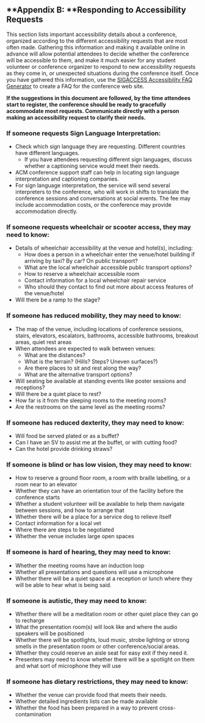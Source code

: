 ## **Appendix B: **Responding to Accessibility Requests 

This section lists important accessibility details about a conference, organized according to the different accessibility requests that are most often made.  Gathering this information and making it available online in advance will allow potential attendees to decide whether the conference will be accessible to them, and make it much easier for any student volunteer or conference organizer to respond to new accessibility requests as they come in, or unexpected situations during the conference itself. Once you have gathered this information, use the [SIGACCESS Accessibility FAQ Generator][1] to create a FAQ for the conference web site.

**If the suggestions in this document are followed, by the time attendees start to register, the conference should be ready to gracefully accommodate most requests. Communicate directly with a person making an accessibility request to clarify their needs.**

### **If someone requests Sign Language Interpretation:**

* Check which sign language they are requesting. Different countries have different languages.
    * If you have attendees requesting different sign languages, discuss whether a captioning service would meet their needs.
* ACM conference support staff can help in locating sign language interpretation and captioning companies.
* For sign language interpretation, the service will send several interpreters to the conference, who will work in shifts to translate the conference sessions and conversations at social events.  The fee may include accommodation costs, or the conference may provide accommodation directly.

### **If someone requests wheelchair or scooter access, they may need to know:**

* Details of wheelchair accessibility at the venue and hotel(s), including:
    * How does a person in a wheelchair enter the venue/hotel building if arriving by taxi? By car? On public transport?
    * What are the local wheelchair accessible public transport options?
    * How to reserve a wheelchair accessible room
    * Contact information for a local wheelchair repair service
    * Who should they contact to find out more about access features of the venue/hotel
* Will there be a ramp to the stage?

### **If someone has reduced mobility, they may need to know:**

* The map of the venue, including locations of conference sessions, stairs, elevators, escalators, bathrooms, accessible bathrooms, breakout areas, quiet rest areas
* When attendees are expected to walk between venues:
    * What are the distances?
    * What is the terrain? (Hills? Steps? Uneven surfaces?)
    * Are there places to sit and rest along the way?
    * What are the alternative transport options?
* Will seating be available at standing events like poster sessions and receptions?
* Will there be a quiet place to rest?
* How far is it from the sleeping rooms to the meeting rooms?
* Are the restrooms on the same level as the meeting rooms?

### **If someone has reduced dexterity, they may need to know:**

* Will food be served plated or as a buffet?
* Can I have an SV to assist me at the buffet, or with cutting food?
* Can the hotel provide drinking straws?

### **If someone is blind or has low vision, they may need to know:**

* How to reserve a ground floor room, a room with braille labelling, or a room near to an elevator
* Whether they can have an orientation tour of the facility before the conference starts
* Whether a student volunteer will be available to help them navigate between sessions, and how to arrange that
* Whether there will be a place for a service dog to relieve itself
* Contact information for a local vet
* Where there are steps to be negotiated
* Whether the venue includes large open spaces

### **If someone is hard of hearing, they may need to know:**

* Whether the meeting rooms have an induction loop
* Whether all presentations and questions will use a microphone
* Whether there will be a quiet space at a reception or lunch where they will be able to hear what is being said.

### **If someone is autistic, they may need to know:**

* Whether there will be a meditation room or other quiet place they can go to recharge
* What the presentation room(s) will look like and where the audio speakers will be positioned
* Whether there will be spotlights, loud music, strobe lighting or strong smells in the presentation room or other conference/social areas.
* Whether they could reserve an aisle seat for easy exit if they need it.
* Presenters may need to know whether there will be a spotlight on them and what sort of microphone they will use

### **If someone has dietary restrictions, they may need to know:**

* Whether the venue can provide food that meets their needs.
* Whether detailed ingredients lists can be made available
* Whether the food has been prepared in a way to prevent cross-contamination

[1]: http://www.sigaccess.org/accessibility-faq-page-generator-2/ "Guide to Creating a Conference Accessibility FAQ Page"

  